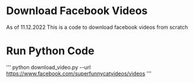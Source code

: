 # Download Facebook Videos
As of 11.12.2022
This is a code to download facebook videos from scratch

# Run Python Code
'''
python download_video.py --url https://www.facebook.com/superfunnycatvideos/videos
'''
